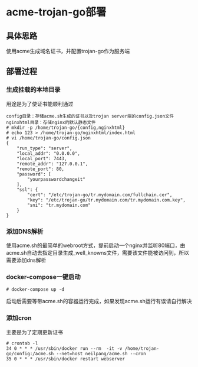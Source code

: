 # acme-trojan-go部署
## 具体思路
使用acme生成域名证书，并配置trojan-go作为服务端
## 部署过程
### 生成挂载的本地目录
用途是为了使证书能顺利通过
```
config目录：存储acme.sh生成的证书以及trojan server端的config.json文件
nginxhtml目录：存储nginx的默认静态文件
# mkdir -p /home/trojan-go/{config,nginxhtml} 
# echo 123 > /home/trojan-go/nginxhtml/index.html
# vi /home/trojan-go/config.json
{
    "run_type": "server",
    "local_addr": "0.0.0.0",
    "local_port": 7443,
    "remote_addr": "127.0.0.1",
    "remote_port": 80,
    "password": [
        "yourpasswordchangeit"
    ],
    "ssl": {
        "cert": "/etc/trojan-go/tr.mydomain.com/fullchain.cer",
        "key": "/etc/trojan-go/tr.mydomain.com/tr.mydomain.com.key",
        "sni": "tr.mydomain.com"
    }
}
```
### 添加DNS解析
使用acme.sh的最简单的webroot方式，提前启动一个nginx并监听80端口，由acme.sh自动去指定目录生成_well_knowns文件，需要该文件能被访问到，所以需要添加dns解析  

### docker-compose一键启动  
```
# docker-compose up -d
```
启动后需要等带acme.sh的容器运行完成，如果发现acme.sh运行有误请自行解决
### 添加cron
主要是为了定期更新证书
```
# crontab -l
34 0 * * * /usr/sbin/docker run --rm  -it -v /home/trojan-go/config:/acme.sh --net=host neilpang/acme.sh --cron
35 0 * * * /usr/sbin/docker restart webserver
```

